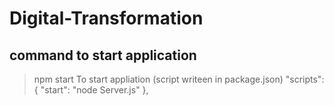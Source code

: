 # Digital-Transformation

command to start application
----------------------------
>npm start 
To start appliation (script writeen in package.json) "scripts": { "start": "node Server.js" },
